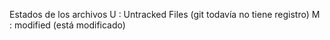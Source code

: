 Estados de los archivos
U : Untracked Files (git todavía no tiene registro)
M : modified (está modificado)